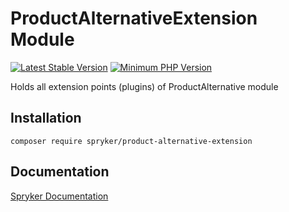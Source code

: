 # ProductAlternativeExtension Module
[![Latest Stable Version](https://poser.pugx.org/spryker/product-alternative-extension/v/stable.svg)](https://packagist.org/packages/spryker/product-alternative-extension)
[![Minimum PHP Version](https://img.shields.io/badge/php-%3E%3D%207.4-8892BF.svg)](https://php.net/)

Holds all extension points (plugins) of ProductAlternative module

## Installation

```
composer require spryker/product-alternative-extension
```

## Documentation

[Spryker Documentation](https://docs.spryker.com)
